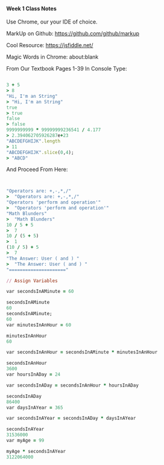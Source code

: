 #### Week 1 Class Notes


Use Chrome, our your IDE of choice. 

MarkUp on Github:  https://github.com/github/markup

Cool Resource: https://jsfiddle.net/


Magic Words in Chrome: about:blank

From Our Textbook Pages 1-39
In Console Type:

```ruby

3 + 5
> 8
"Hi, I'm an String"
> "Hi, I'm an String"
true
> true
false
> false
9999999999 * 99999999236541 / 4.177
> 2.394062705926287e+23
"ABCDEFGHIJK".length
> 11
"ABCDEFGHIJK".slice(0,4);
> "ABCD"

```

And Proceed From Here:

```ruby


"Operators are: +,-,*,/"
>  "Operators are: +,-,*,/"
"Operators 'perform and operation'"
>  "Operators 'perform and operation'"
"Math Blunders"
>  "Math Blunders"
10 / 5 + 5
>  7
10 / (5 + 5)
>  1
(10 / 5) + 5
>  7
"The Answer: User ( and ) "
>  "The Answer: User ( and ) "
"====================="

// Assign Variables

var secondsInAMinute = 60

secondsInAMinute
60
secondsInAMinute;
60
var minutesInAnHour = 60

minutesInAnHour
60

var secondsInAnHour = secondsInAMinute * minutesInAnHour

secondsInAnHour
3600
var hoursInADay = 24

var secondsInADay = secondsInAnHour * hoursInADay

secondsInADay
86400
var daysInAYear = 365

var secondsInAYear = secondsInADay * daysInAYear

secondsInAYear
31536000
var myAge = 99

myAge * secondsInAYear
3122064000


```

